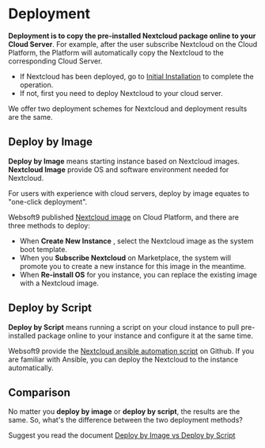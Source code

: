 # Deployment

**Deployment is to copy the pre-installed Nextcloud package online to your Cloud Server**. For example, after the user subscribe Nextcloud on the Cloud Platform, the Platform will automatically copy the Nextcloud to the corresponding Cloud Server.

- If Nextcloud has been deployed, go to [Initial Installation](/stack-installation.md) to complete the operation.
- If not, first you need to deploy Nextcloud to your cloud server.

We offer two deployment schemes for Nextcloud and deployment results are the same.

## Deploy by Image

**Deploy by Image** means starting instance based on Nextcloud images. **Nextcloud Image** provide OS and software environment needed for Nextcloud.

For users with experience with cloud servers, deploy by image equates to "one-click deployment". 

Websoft9 published [Nextcloud image](https://apps.websoft9.com/nextcloud) on Cloud Platform, and there are three methods to deploy:

* When **Create New Instance** , select the Nextcloud image as the system boot template.
* When you **Subscribe Nextcloud** on Marketplace, the system will promote you to create a new instance for this image in the meantime.
* When **Re-install OS** for you instance, you can replace the existing image with a Nextcloud image.

## Deploy by Script

**Deploy by Script** means running a script on your cloud instance to pull pre-installed package online to your instance and configure it at the same time.

Websoft9 provide the [Nextcloud ansible automation script](https://github.com/Websoft9/ansible-nextcloud) on Github. If you are familiar with Ansible, you can deploy the Nextcloud to the instance automatically.

## Comparison

No matter you **deploy by image** or **deploy by script**, the results are the same. So, what's the difference between the two deployment methods?

Suggest you read the document [Deploy by Image vs Deploy by Script](https://support.websoft9.com/docs/faq/bz-product.html#deployment-comparison)